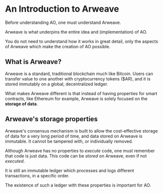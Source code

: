 # An Introduction to Arweave

Before understanding AO, one must understand Arweave. 

Arweave is what underpins the entire idea and (implementation) of AO.

You do not need to understand how it works in great detail, only the aspects of
Arweave which make the creation of AO possible.

## What is Arweave?

Arweave is a standard, traditional blockchain much like Bitcoin. Users can
transfer value to one another with cryptocurrency tokens ($AR), and it is stored
immutably on a global, decentralized ledger.

What makes Arweave different is that instead of having properties for smart
contracts, like Ethereum for example, Arweave is solely focused on the **storage
of data**.

## Arweave's storage properties

Arweave's consensus mechanism is built to allow the cost-effective storage of
data for a very long period of time, and data stored on Arweave is immutable. It
cannot be tampered with, or individually removed.

Although Arweave has no properties to *execute* code, one must remember that
code is just data. This code can be *stored* on Arweave, even if not *executed*. 

It is still an immutable ledger which processes and logs different transactions, in a
specific order. 

The existence of such a ledger with these properties is important for AO.
